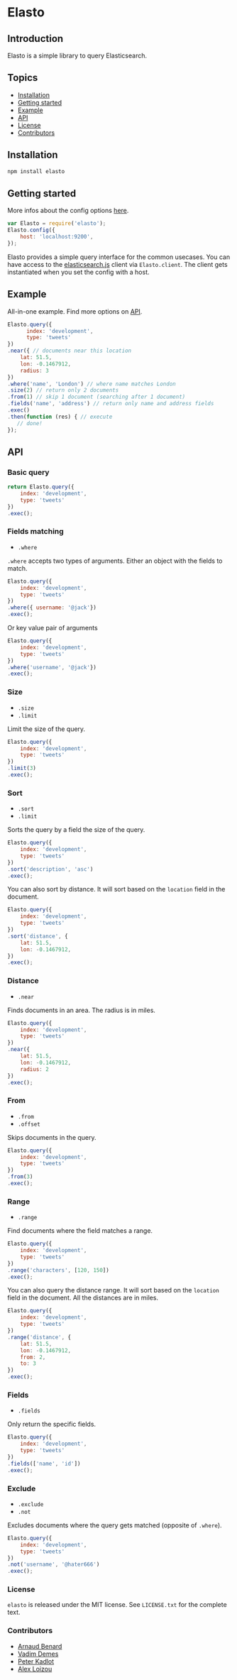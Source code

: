# Elasto
## Introduction

Elasto is a simple library to query Elasticsearch.

## Topics
- [Installation](#installation)
- [Getting started](#getting-started)
- [Example](#example)
- [API](#api)
- [License](#license)
- [Contributors](#contributors)

## Installation

```bash
npm install elasto
```

## Getting started

More infos about the config options [here](http://www.elasticsearch.org/guide/en/elasticsearch/client/javascript-api/current/configuration.html).
```javascript
var Elasto = require('elasto');
Elasto.config({
    host: 'localhost:9200',
});
```

Elasto provides a simple query interface for the common usecases. You can have access to the [elasticsearch.js](http://www.elasticsearch.org/guide/en/elasticsearch/client/javascript-api/current/index.html) client via `Elasto.client`.
The client gets instantiated when you set the config with a host.

## Example

All-in-one example. Find more options on [API](#api).
```javascript
Elasto.query({
      index: 'development',
      type: 'tweets'
})
.near({ // documents near this location
    lat: 51.5,
    lon: -0.1467912,
    radius: 3
})
.where('name', 'London') // where name matches London
.size(2) // return only 2 documents
.from(1) // skip 1 document (searching after 1 document)
.fields('name', 'address') // return only name and address fields
.exec()
.then(function (res) { // execute
   // done!
});
```

## API

### Basic query

```javascript
return Elasto.query({
    index: 'development',
    type: 'tweets'
})
.exec();
```
### Fields matching

- `.where`

`.where` accepts two types of arguments. Either an object with the fields to match.

```javascript
Elasto.query({
    index: 'development',
    type: 'tweets'
})
.where({ username: '@jack'})
.exec();
```

Or key value pair of arguments

```javascript
Elasto.query({
    index: 'development',
    type: 'tweets'
})
.where('username', '@jack'})
.exec();
```

### Size

- `.size`
- `.limit`

Limit the size of the query.

```javascript
Elasto.query({
    index: 'development',
    type: 'tweets'
})
.limit(3)
.exec();
```

### Sort

- `.sort`
- `.limit`

Sorts the query by a field the size of the query.

```javascript
Elasto.query({
    index: 'development',
    type: 'tweets'
})
.sort('description', 'asc')
.exec();
```

You can also sort by distance. It will sort based on the `location` field in the document.

```javascript
Elasto.query({
    index: 'development',
    type: 'tweets'
})
.sort('distance', {
    lat: 51.5,
    lon: -0.1467912,
})
.exec();
```

### Distance

- `.near`

Finds documents in an area. The radius is in miles.


```javascript
Elasto.query({
    index: 'development',
    type: 'tweets'
})
.near({
    lat: 51.5,
    lon: -0.1467912,
    radius: 2
})
.exec();
```

### From

- `.from`
- `.offset`

Skips documents in the query.

```javascript
Elasto.query({
    index: 'development',
    type: 'tweets'
})
.from(3)
.exec();
```

### Range

- `.range`

Find documents where the field matches a range.


```javascript
Elasto.query({
    index: 'development',
    type: 'tweets'
})
.range('characters', [120, 150])
.exec();
```

You can also query the distance range. It will sort based on the `location` field in the document. All the distances are in miles.

```javascript
Elasto.query({
    index: 'development',
    type: 'tweets'
})
.range('distance', {
    lat: 51.5,
    lon: -0.1467912,
    from: 2,
    to: 3
})
.exec();
```

### Fields


- `.fields`

Only return the specific fields.

```javascript
Elasto.query({
    index: 'development',
    type: 'tweets'
})
.fields(['name', 'id'])
.exec();
```

### Exclude

- `.exclude`
- `.not`

Excludes documents where the query gets matched (opposite of `.where`).


```javascript
Elasto.query({
    index: 'development',
    type: 'tweets'
})
.not('username', '@hater666')
.exec();
```

### License
`elasto` is released under the MIT license. See `LICENSE.txt` for the complete text.

### Contributors

* [Arnaud Benard](github.com/arnaudbenard)
* [Vadim Demes](https://github.com/vdemedes)
* [Peter Kadlot](github.com/daralthus)
* [Alex Loizou](github.com/alexloi)

